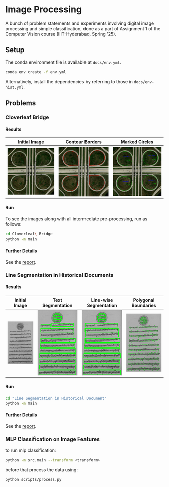 # Image Processing 
A bunch of problem statements and experiments involving digital image processing and simple classification, done as a part of Assignment 1 of the Computer Vision course (IIIT-Hyderabad, Spring '25). 

## Setup 
The conda environment file is available at `docs/env.yml`.  
```sh 
conda env create -f env.yml
```

Alternatively, install the dependencies by referring to those in `docs/env-hist.yml`. 

## Problems  

### Cloverleaf Bridge 

#### Results

| Initial Image | Contour Borders | Marked Circles |
| ------------- | --------------- | -------------- |
| <img src="./Cloverleaf Bridge/data/cloverleaf_interchange.png" alt="initial cloverleaf interchange" width="300"> | <img src="./Cloverleaf Bridge/res/contour borders.png" alt="contour borders" width="300"> | <img src="./Cloverleaf Bridge/res/radii.png" alt="contour circles" width="300"> |

#### Run 
To see the images along with all intermediate pre-processing, run as follows: 
```sh 
cd Cloverleaf\ Bridge
python -m main
```

#### Further Details 
See the [report](./Cloverleaf%20Bridge/report.pdf).

### Line Segmentation in Historical Documents 

#### Results

| Initial Image | Text Segmentation | Line-wise Segmentation | Polygonal Boundaries |
| ------------- | ----------------- | ---------------------- | -------------------- |
| <img src="./Line Segmentation in Historical Document/data/historical-doc.png" alt="initial historical doc" width="300"> | <img src="./Line Segmentation in Historical Document/res/bounding boxes.png" alt="text segmentation" width="300"> | <img src="./Line Segmentation in Historical Document/res/line-wise bounding boxes.png" alt="line-wise segmentation" width="300"> | <img src="./Line Segmentation in Historical Document/res/polygons.png" alt="polygonal boundaries" width="300"> |

#### Run 

```sh
cd "Line Segmentation in Historical Document"
python -m main 
```

#### Further Details 
See the [report](./Line%20Segmentation%20in%20Historical%20Document/report.pdf).

### MLP Classification on Image Features 
to run mlp classification:
```sh 
python -m src.main --transform <transform> 
```

before that process the data using:
```sh 
python scripts/process.py 
```
